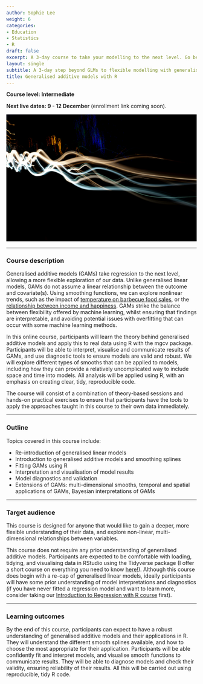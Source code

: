 ```yaml
---
author: Sophie Lee
weight: 6
categories:
- Education
- Statistics
- R
draft: false
excerpt: A 3-day course to take your modelling to the next level. Go beyond generalised linear models with their smoother, more flexible cousins, generalised additive models!
layout: single
subtitle: A 3-day step beyond GLMs to flexible modelling with generalised additive models
title: Generalised additive models with R
---
```


**Course level: Intermediate**

**Next live dates: 9 - 12 December** (enrollment link coming soon).

![Photo by Kyle Bushnell on Unsplash](wiggly.jpg)

--- 

### Course description
Generalised additive models (GAMs) take regression to the next level, allowing a more flexible exploration of our data. Unlike generalised linear models, GAMs do not assume a linear relationship between the outcome and covariate(s). Using smoothing functions, we can explore nonlinear trends, such as the impact of [temperature on barbecue food sales](https://ahdb.org.uk/news/consumer-insight-summer-2023-bbqs-took-a-hit-as-sunshine-hours-lower-in-august), or the [relationship between income and happiness](https://www.ncbi.nlm.nih.gov/pmc/articles/PMC10068796/). GAMs strike the balance between flexibility offered by machine learning, whilst ensuring that findings are interpretable, and avoiding potential issues with overfitting that can occur with some machine learning methods.

In this online course, participants will learn the theory behind generalised additive models and apply this to real data using R with the mgcv package. Participants will be able to interpret, visualise and communicate results of GAMs, and use diagnostic tools to ensure models are valid and robust. We will explore different types of smooths that can be applied to models, including how they can provide a relatively uncomplicated way to include space and time into models. All analysis will be applied using R, with an emphasis on creating clear, tidy, reproducible code.

The course will consist of a combination of theory-based sessions and hands-on practical exercises to ensure that participants have the tools to apply the approaches taught in this course to their own data immediately.

--- 

### Outline
Topics covered in this course include:

- Re-introduction of generalised linear models
- Introduction to generalised additive models and smoothing splines
- Fitting GAMs using R
- Interpretation and visualisation of model results
- Model diagnostics and validation
- Extensions of GAMs: multi-dimensional smooths, temporal and spatial applications of GAMs, Bayesian interpretations of GAMs

---

### Target audience
This course is designed for anyone that would like to gain a deeper, more flexible understanding of their data, and explore non-linear, multi-dimensional relationships between variables.

This course does not require any prior understanding of generalised additive models. Participants are expected to be comfortable with loading, tidying, and visualising data in RStudio using the Tidyverse package (I offer a short course on everything you need to know [here!](https://scubed.netlify.app/courses/intro_r_tidyverse/)). Although this course does begin with a re-cap of generalised linear models, ideally participants will have some prior understanding of model interpretations and diagnostics (if you have never fitted a regression model and want to learn more, consider taking our [Introduction to Regression with R course](https://scubed.netlify.app/courses/regression_with_r/) first).

---

### Learning outcomes
By the end of this course, participants can expect to have a robust understanding of generalised additive models and their applications in R. They will understand the different smooth splines available, and how to choose the most appropriate for their application. Participants will be able confidently fit and interpret models, and visualise smooth functions to communicate results. They will be able to diagnose models and check their validity, ensuring reliability of their results. All this will be carried out using reproducible, tidy R code.

